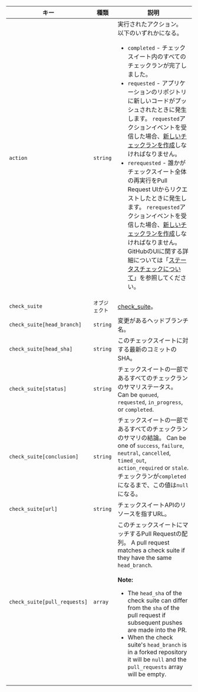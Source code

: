 | キー                           | 種類       | 説明                                                                                                                                                                              |
| ---------------------------- | -------- | ------------------------------------------------------------------------------------------------------------------------------------------------------------------------------- |
| `action`                     | `string` | 実行されたアクション。 以下のいずれかになる。<ul><li>`completed` - チェックスイート内のすべてのチェックランが完了しました。</li><li>`requested` - アプリケーションのリポジトリに新しいコードがプッシュされたときに発生します。 `requested`アクションイベントを受信した場合、[新しいチェックランを作成](/rest/reference/checks#create-a-check-run)しなければなりません。</li><li>`rerequested` - 誰かがチェックスイート全体の再実行をPull Request UIからリクエストしたときに発生します。 `rerequested`アクションイベントを受信した場合、[新しいチェックランを作成](/rest/reference/checks#create-a-check-run)しなければなりません。 GitHubのUIに関する詳細については「[ステータスチェックについて](/articles/about-status-checks#checks)」を参照してください。</li></ul>                                                                                                                                |
| `check_suite`                | `オブジェクト` | [check_suite](/rest/reference/checks#suites)。                                                                                                                                   |
| `check_suite[head_branch]`   | `string` | 変更があるヘッドブランチ名。                                                                                                                                                                  |
| `check_suite[head_sha]`      | `string` | このチェックスイートに対する最新のコミットのSHA。                                                                                                                                                      |
| `check_suite[status]`        | `string` | チェックスイートの一部であるすべてのチェックランのサマリステータス。 Can be `queued`, `requested`, `in_progress`, or `completed`.                                                                                 |
| `check_suite[conclusion]`    | `string` | チェックスイートの一部であるすべてのチェックランのサマリの結論。 Can be one of `success`, `failure`, `neutral`, `cancelled`, `timed_out`,  `action_required` or `stale`. チェックランが`completed`になるまで、この値は`null`になる。 |
| `check_suite[url]`           | `string` | チェックスイートAPIのリソースを指すURL。                                                                                                                                                         |
| `check_suite[pull_requests]` | `array`  | このチェックスイートにマッチするPull Requestの配列。 A pull request matches a check suite if they have the same `head_branch`.<br/><br/>**Note:**<ul><li>The `head_sha` of the check suite can differ from the `sha` of the pull request if subsequent pushes are made into the PR.</li><li>When the check suite's `head_branch` is in a forked repository it will be `null` and the `pull_requests` array will be empty.</li></ul>              |
